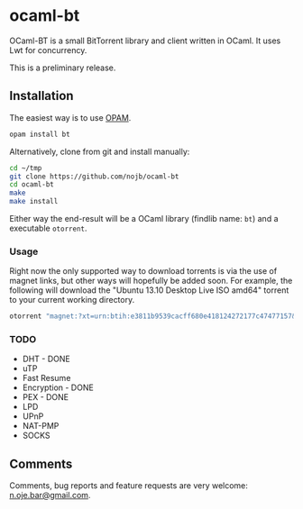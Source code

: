 # ocaml-bt

OCaml-BT is a small BitTorrent library and client written in OCaml.  It uses Lwt for concurrency.

This is a preliminary release.

## Installation

The easiest way is to use [OPAM](http://opam.ocaml.org).
```sh
opam install bt
```

Alternatively, clone from git and install manually:
```sh
cd ~/tmp
git clone https://github.com/nojb/ocaml-bt
cd ocaml-bt
make
make install
```

Either way the end-result will be a OCaml library (findlib name: `bt`) and a executable `otorrent`. 

### Usage

Right now the only supported way to download torrents is via the use of magnet
links, but other ways will hopefully be added soon. For example, the following
will download the "Ubuntu 13.10 Desktop Live ISO amd64" torrent to your current
working directory.

```sh
otorrent "magnet:?xt=urn:btih:e3811b9539cacff680e418124272177c47477157&dn=Ubuntu+13.10+Desktop+Live+ISO+amd64&tr=udp%3A//tracker.openbittorrent.com%3A80&tr=udp%3A//tracker.publicbt.com%3A80&tr=udp%3A//tracker.istole.it%3A6969&tr=udp%3A//tracker.ccc.de%3A80&tr=udp%3A//open.demonii.com%3A1337"
```

### TODO

- DHT - DONE
- uTP
- Fast Resume
- Encryption - DONE
- PEX - DONE
- LPD
- UPnP
- NAT-PMP
- SOCKS

## Comments

Comments, bug reports and feature requests are very welcome: n.oje.bar@gmail.com.
